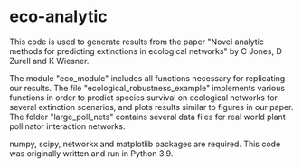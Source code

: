 # eco-analytic

This code is used to generate results from the paper "Novel analytic methods for predicting extinctions in ecological networks" by C Jones, D Zurell and K Wiesner.

The module "eco_module" includes all functions necessary for replicating our results. The file "ecological_robustness_example" implements various functions in order to predict species survival on ecological networks for several extinction scenarios, and plots results similar to figures in our paper. The folder "large_poll_nets" contains several data files for real world plant pollinator interaction networks.

numpy, scipy, networkx and matplotlib packages are required. This code was originally written and run in Python 3.9.
